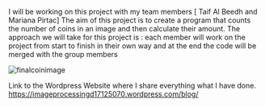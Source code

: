 I will be working on this project with my team members [ Taif Al Beedh and Mariana Pirtac]
The aim of this project is to create a program that counts the number of coins in an image and then calculate their amount.
The approach we will take for this project is : each member will work on the project from start to finish in their own way and at the end the code will be merged with the group members

![finalcoinimage](https://user-images.githubusercontent.com/47186806/107751020-bba72900-6d14-11eb-8ec6-cfcefbb167b1.PNG)


Link to the Wordpress Website where I share everything what I have done.
https://imageprocessingd17125070.wordpress.com/blog/
